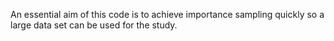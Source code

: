 An essential aim of this code is to achieve importance sampling quickly so a large data set can be used for the study.
